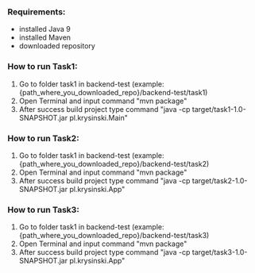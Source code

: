 ### Requirements:
- installed Java 9
- installed Maven
- downloaded repository

   
### How to run Task1:
1. Go to folder task1 in backend-test (example: {path_where_you_downloaded_repo}/backend-test/task1)
2. Open Terminal and input command "mvn package"
3. After success build project type command "java -cp target/task1-1.0-SNAPSHOT.jar pl.krysinski.Main"

### How to run Task2:
1. Go to folder task1 in backend-test (example: {path_where_you_downloaded_repo}/backend-test/task2)
2. Open Terminal and input command "mvn package"
3. After success build project type command "java -cp target/task2-1.0-SNAPSHOT.jar pl.krysinski.App"

### How to run Task3:
1. Go to folder task1 in backend-test (example: {path_where_you_downloaded_repo}/backend-test/task3)
2. Open Terminal and input command "mvn package"
3. After success build project type command "java -cp target/task3-1.0-SNAPSHOT.jar pl.krysinski.App"